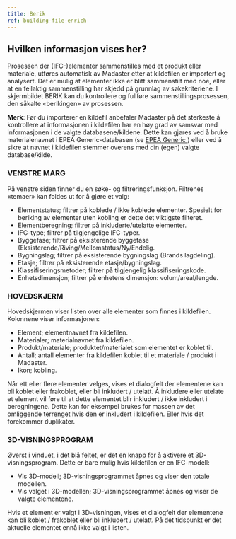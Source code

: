 ```yaml
---
title: Berik
ref: building-file-enrich
---
```


## Hvilken informasjon vises her?
Prosessen der (IFC-)elementer sammenstilles med et produkt eller materiale, utføres automatisk av Madaster etter at kildefilen er importert og analysert. Det er mulig at elementer ikke er blitt sammenstilt med noe, eller at en feilaktig sammenstilling har skjedd på grunnlag av søkekriteriene. I skjermbildet BERIK kan du kontrollere og fullføre sammenstillingsprosessen, den såkalte «berikingen» av prosessen.

**Merk**: Før du importerer en kildefil anbefaler Madaster på det sterkeste å kontrollere at informasjonen i kildefilen har en høy grad av samsvar med informasjonen i de valgte databasene/kildene. Dette kan gjøres ved å bruke materialenavnet i EPEA Generic-databasen (se <a href="/files/en/EPEA%20Generic.xlsx"> EPEA Generic </a>) eller ved å sikre at navnet i kildefilen stemmer overens med din (egen) valgte database/kilde.


### VENSTRE MARG
På venstre siden finner du en søke- og filtreringsfunksjon. Filtrenes «temaer» kan foldes ut for å gjøre et valg:

- Elementstatus; filtrer på koblede / ikke koblede elementer. Spesielt for beriking av elementer uten kobling er dette det viktigste filteret.
- Elementberegning; filtrer på inkluderte/utelatte elementer.
- IFC-type; filtrer på tilgjengelige IFC-typer.
- Byggefase; filtrer på eksisterende byggefase (Eksisterende/Riving/Mellomstatus/Ny/Endelig.
- Bygningslag; filtrer på eksisterende bygningslag (Brands lagdeling).
- Etasje; filtrer på eksisterende etasje/bygningslag.
- Klassifiseringsmetoder; filtrer på tilgjengelig klassifiseringskode.
- Enhetsdimensjon; filtrer på enhetens dimensjon: volum/areal/lengde.


### HOVEDSKJERM
Hovedskjermen viser listen over alle elementer som finnes i kildefilen. Kolonnene viser informasjonen:
- Element; elementnavnet fra kildefilen.
- Materialer; materialnavnet fra kildefilen.
- Produkt/materiale; produktet/materialet som elementet er koblet til.
- Antall; antall elementer fra kildefilen koblet til et materiale / produkt i Madaster.
- Ikon; kobling.

Når ett eller flere elementer velges, vises et dialogfelt der elementene kan bli koblet eller frakoblet, eller bli inkludert / utelatt. Å inkludere eller utelate et element vil føre til at dette elementet blir inkludert / ikke inkludert i beregningene. Dette kan for eksempel brukes for massen av det omliggende terrenget hvis den er inkludert i kildefilen. Eller hvis det forekommer duplikater.


### 3D-VISNINGSPROGRAM
Øverst i vinduet, i det blå feltet, er det en knapp for å aktivere et 3D-visningsprogram. Dette er bare mulig hvis kildefilen er en IFC-modell:
- Vis 3D-modell; 3D-visningsprogrammet åpnes og viser den totale modellen.
- Vis valget i 3D-modellen; 3D-visningsprogrammet åpnes og viser de valgte elementene.

Hvis et element er valgt i 3D-visningen, vises et dialogfelt der elementene kan bli koblet / frakoblet eller bli inkludert / utelatt. På det tidspunkt er det aktuelle elementet ennå ikke valgt i listen.
